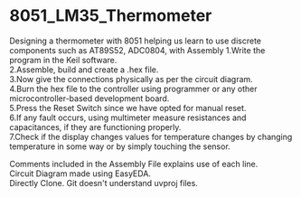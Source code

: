 # 8051_LM35_Thermometer
Designing a thermometer with 8051 helping us learn to use discrete components such as AT89S52, ADC0804, with Assembly
1.Write the program in the Keil software.<br>
2.Assemble, build and create a .hex file.<br>
3.Now give the connections physically as per the circuit diagram.<br>
4.Burn the hex file to the controller using programmer or any other microcontroller-based development board.<br>
5.Press the Reset Switch since we have opted for manual reset.<br>
6.If any fault occurs, using multimeter measure resistances and capacitances, if they are functioning properly.<br>
7.Check if the display changes values for temperature changes by changing temperature in some way or by simply touching the sensor.<br>

Comments included in the Assembly File explains use of each line.<br>
Circuit Diagram made using EasyEDA.<br>
Directly Clone. Git doesn't understand uvproj files.
